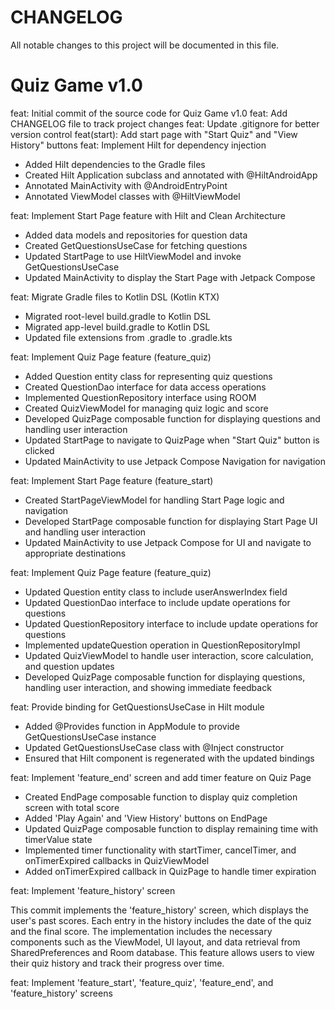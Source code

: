# CHANGELOG

All notable changes to this project will be documented in this file.

# Quiz Game v1.0

feat: Initial commit of the source code for Quiz Game v1.0
feat: Add CHANGELOG file to track project changes
feat: Update .gitignore for better version control
feat(start): Add start page with "Start Quiz" and "View History" buttons
feat: Implement Hilt for dependency injection

- Added Hilt dependencies to the Gradle files
- Created Hilt Application subclass and annotated with @HiltAndroidApp
- Annotated MainActivity with @AndroidEntryPoint
- Annotated ViewModel classes with @HiltViewModel

feat: Implement Start Page feature with Hilt and Clean Architecture

- Added data models and repositories for question data
- Created GetQuestionsUseCase for fetching questions
- Updated StartPage to use HiltViewModel and invoke GetQuestionsUseCase
- Updated MainActivity to display the Start Page with Jetpack Compose

feat: Migrate Gradle files to Kotlin DSL (Kotlin KTX)

- Migrated root-level build.gradle to Kotlin DSL
- Migrated app-level build.gradle to Kotlin DSL
- Updated file extensions from .gradle to .gradle.kts

feat: Implement Quiz Page feature (feature_quiz)

- Added Question entity class for representing quiz questions
- Created QuestionDao interface for data access operations
- Implemented QuestionRepository interface using ROOM
- Created QuizViewModel for managing quiz logic and score
- Developed QuizPage composable function for displaying questions and handling user interaction
- Updated StartPage to navigate to QuizPage when "Start Quiz" button is clicked
- Updated MainActivity to use Jetpack Compose Navigation for navigation

feat: Implement Start Page feature (feature_start)

- Created StartPageViewModel for handling Start Page logic and navigation
- Developed StartPage composable function for displaying Start Page UI and handling user interaction
- Updated MainActivity to use Jetpack Compose for UI and navigate to appropriate destinations

feat: Implement Quiz Page feature (feature_quiz)

- Updated Question entity class to include userAnswerIndex field
- Updated QuestionDao interface to include update operations for questions
- Updated QuestionRepository interface to include update operations for questions
- Implemented updateQuestion operation in QuestionRepositoryImpl
- Updated QuizViewModel to handle user interaction, score calculation, and question updates
- Developed QuizPage composable function for displaying questions, handling user interaction, and
  showing immediate feedback

feat: Provide binding for GetQuestionsUseCase in Hilt module

- Added @Provides function in AppModule to provide GetQuestionsUseCase instance
- Updated GetQuestionsUseCase class with @Inject constructor
- Ensured that Hilt component is regenerated with the updated bindings

feat: Implement 'feature_end' screen and add timer feature on Quiz Page

- Created EndPage composable function to display quiz completion screen with total score
- Added 'Play Again' and 'View History' buttons on EndPage
- Updated QuizPage composable function to display remaining time with timerValue state
- Implemented timer functionality with startTimer, cancelTimer, and onTimerExpired callbacks in
  QuizViewModel
- Added onTimerExpired callback in QuizPage to handle timer expiration

feat: Implement 'feature_history' screen

This commit implements the 'feature_history' screen, which displays the user's past scores. Each
entry in the history includes the date of the quiz and the final score. The implementation includes
the necessary components such as the ViewModel, UI layout, and data retrieval from SharedPreferences
and Room database. This feature allows users to view their quiz history and track their progress
over time.

feat: Implement 'feature_start', 'feature_quiz', 'feature_end', and 'feature_history' screens
